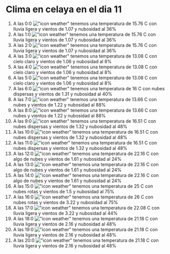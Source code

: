 # Clima en celaya en el dia 11

1. A las 0:0 !["icon weather"](http://openweathermap.org/img/w/10n.png) tenemos una temperatura de 15.76 C con lluvia ligera y  vientos de 1.07 y nubosidad al 36%
1. A las 1:0 !["icon weather"](http://openweathermap.org/img/w/10n.png) tenemos una temperatura de 15.76 C con lluvia ligera y  vientos de 1.07 y nubosidad al 36%
1. A las 2:0 !["icon weather"](http://openweathermap.org/img/w/10n.png) tenemos una temperatura de 15.76 C con lluvia ligera y  vientos de 1.07 y nubosidad al 36%
1. A las 3:0 !["icon weather"](http://openweathermap.org/img/w/02n.png) tenemos una temperatura de 13.08 C con cielo claro y  vientos de 1.06 y nubosidad al 8%
1. A las 4:0 !["icon weather"](http://openweathermap.org/img/w/02n.png) tenemos una temperatura de 13.08 C con cielo claro y  vientos de 1.06 y nubosidad al 8%
1. A las 5:0 !["icon weather"](http://openweathermap.org/img/w/02n.png) tenemos una temperatura de 13.08 C con cielo claro y  vientos de 1.06 y nubosidad al 8%
1. A las 6:0 !["icon weather"](http://openweathermap.org/img/w/03n.png) tenemos una temperatura de 16 C con nubes dispersas y  vientos de 1.31 y nubosidad al 40%
1. A las 7:0 !["icon weather"](http://openweathermap.org/img/w/04n.png) tenemos una temperatura de 13.66 C con nubes y  vientos de 1.22 y nubosidad al 88%
1. A las 8:0 !["icon weather"](http://openweathermap.org/img/w/04d.png) tenemos una temperatura de 13.66 C con nubes y  vientos de 1.22 y nubosidad al 88%
1. A las 9:0 !["icon weather"](http://openweathermap.org/img/w/03d.png) tenemos una temperatura de 16.51 C con nubes dispersas y  vientos de 1.32 y nubosidad al 48%
1. A las 10:0 !["icon weather"](http://openweathermap.org/img/w/03d.png) tenemos una temperatura de 16.51 C con nubes dispersas y  vientos de 1.32 y nubosidad al 48%
1. A las 11:0 !["icon weather"](http://openweathermap.org/img/w/03d.png) tenemos una temperatura de 16.51 C con nubes dispersas y  vientos de 1.32 y nubosidad al 48%
1. A las 12:0 !["icon weather"](http://openweathermap.org/img/w/02d.png) tenemos una temperatura de 22.16 C con algo de nubes y  vientos de 1.61 y nubosidad al 24%
1. A las 13:0 !["icon weather"](http://openweathermap.org/img/w/02d.png) tenemos una temperatura de 22.16 C con algo de nubes y  vientos de 1.61 y nubosidad al 24%
1. A las 14:0 !["icon weather"](http://openweathermap.org/img/w/02d.png) tenemos una temperatura de 22.16 C con algo de nubes y  vientos de 1.61 y nubosidad al 24%
1. A las 15:0 !["icon weather"](http://openweathermap.org/img/w/04d.png) tenemos una temperatura de 25 C con nubes rotas y  vientos de 1.5 y nubosidad al 75%
1. A las 16:0 !["icon weather"](http://openweathermap.org/img/w/04d.png) tenemos una temperatura de 26 C con nubes rotas y  vientos de 3.22 y nubosidad al 75%
1. A las 17:0 !["icon weather"](http://openweathermap.org/img/w/10d.png) tenemos una temperatura de 22.08 C con lluvia ligera y  vientos de 3.22 y nubosidad al 44%
1. A las 18:0 !["icon weather"](http://openweathermap.org/img/w/10d.png) tenemos una temperatura de 21.18 C con lluvia ligera y  vientos de 2.16 y nubosidad al 48%
1. A las 19:0 !["icon weather"](http://openweathermap.org/img/w/10d.png) tenemos una temperatura de 21.18 C con lluvia ligera y  vientos de 2.16 y nubosidad al 48%
1. A las 20:0 !["icon weather"](http://openweathermap.org/img/w/10n.png) tenemos una temperatura de 21.18 C con lluvia ligera y  vientos de 2.16 y nubosidad al 48%
